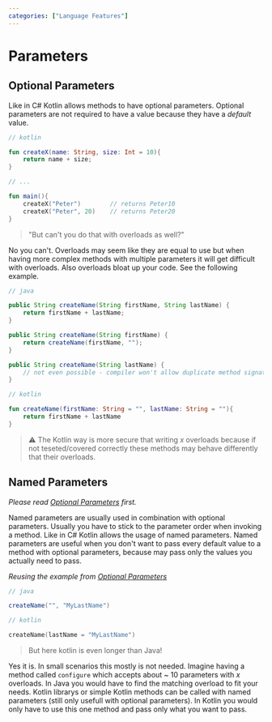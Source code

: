 ```yaml
---
categories: ["Language Features"]
---
```

# Parameters

## Optional Parameters

Like in C# Kotlin allows methods to have optional parameters. Optional parameters are not required to have a value because they have a _default_ value.

``` kotlin
// kotlin

fun createX(name: String, size: Int = 10){
    return name + size;
}

// ...

fun main(){
    createX("Peter")        // returns Peter10
    createX("Peter", 20)    // returns Peter20
}
```

> "But can't you do that with overloads as well?"

No you can't. Overloads may seem like they are equal to use but when having more complex methods with multiple parameters it will get difficult with overloads. Also overloads bloat up your code. See the following example.

```java
// java

public String createName(String firstName, String lastName) {
    return firstName + lastName;
}

public String createName(String firstName) {
    return createName(firstName, "");
}

public String createName(String lastName) {
    // not even possible - compiler won't allow duplicate method signature
}
```

```kotlin
// kotlin

fun createName(firstName: String = "", lastName: String = ""){
    return firstName + lastName
}

```

> ⚠️ The Kotlin way is more secure that writing _x_ overloads because if not teseted/covered correctly these methods may behave differently that their overloads.

## Named Parameters

_Please read [Optional Parameters](03_Parameterss.md#optional-parameters) first._

Named parameters are usually used in combination with optional parameters. Usually you have to stick to the parameter order when invoking a method. Like in C# Kotlin allows the usage of named parameters. Named parameters are useful when you don't want to pass every default value to a method with optional parameters, because may pass only the values you actually need to pass.

_Reusing the example from [Optional Parameters](03_Parameters.md#optional-parameters)_

``` java
// java

createName("", "MyLastName")
```

```kotlin
// kotlin

createName(lastName = "MyLastName")
```

> But here kotlin is even longer than Java!

Yes it is. In small scenarios this mostly is not needed. Imagine having a method called `configure` which accepts about ~ 10 parameters with _x_ overloads. In Java you would have to find the matching overload to fit your needs. Kotlin librarys or simple Kotlin methods can be called with named parameters (still only usefull with optional parameters). In Kotlin you would only have to use this one method and pass only what you want to pass.